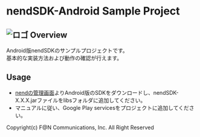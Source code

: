 nendSDK-Android Sample Project
================== 

![ロゴ](https://github.com/fan-ADN/nendSDK-Android/blob/master/Sample/res/drawable/nend_logo.png)
Overview
---------------------------------
Android版nendSDKのサンプルプロジェクトです。  
基本的な実装方法および動作の確認が行えます。

Usage
---------------------------------
* [nendの管理画面](https://www.nend.net/admin/login)よりAndroid版のSDKをダウンロードし、nendSDK-X.X.X.jarファイルをlibsフォルダに追加してください。
* マニュアルに従い、Google Play servicesをプロジェクトに追加してください。


Copyright(c) F@N Communications, Inc. All Right Reserved
